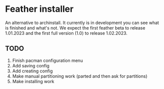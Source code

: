 ﻿# Feather installer
An alternative to archinstall. It currently is in development you can see what is finished and what's not. We expect the first feather beta to release 1.01.2023 and the first full version (1.0) to release 1.02.2023.

## TODO

1. Finish pacman configuration menu
2. Add saving config
3. Add creating config
4. Make manual partitioning work (parted and then ask for partitions)
5. Make installing work